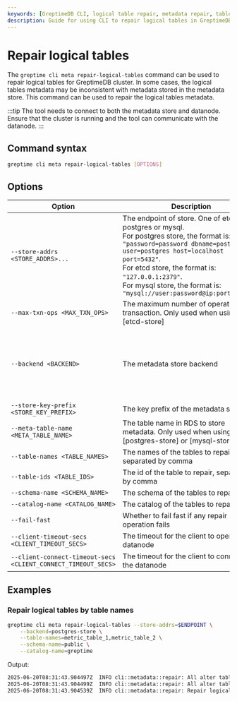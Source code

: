 ```yaml
---
keywords: [GreptimeDB CLI, logical table repair, metadata repair, table metadata, storage backend]
description: Guide for using CLI to repair logical tables in GreptimeDB cluster, including metadata consistency repair.
---
```


# Repair logical tables

The `greptime cli meta repair-logical-tables` command can be used to repair logical tables for GreptimeDB cluster. In some cases, the logical tables metadata may be inconsistent with metadata stored in the metadata store. This command can be used to repair the logical tables metadata.

:::tip
The tool needs to connect to both the metadata store and datanode. Ensure that the cluster is running and the tool can communicate with the datanode.
:::

## Command syntax

```bash
greptime cli meta repair-logical-tables [OPTIONS]
```

## Options

| Option                                                        | Description                                                                                                                                                                                                                                                                                                         | Default         | Values                                                |
| ------------------------------------------------------------- | ------------------------------------------------------------------------------------------------------------------------------------------------------------------------------------------------------------------------------------------------------------------------------------------------------------------- | --------------- | ----------------------------------------------------- |
| `--store-addrs <STORE_ADDRS>...`                              | The endpoint of store. One of etcd, postgres or mysql. <br/>For postgres store, the format is: `"password=password dbname=postgres user=postgres host=localhost port=5432"`.  <br/>For etcd store, the format is: `"127.0.0.1:2379"`. <br/>For mysql store, the format is: `"mysql://user:password@ip:port/dbname"` | -               | -                                                     |
| `--max-txn-ops <MAX_TXN_OPS>`                                 | The maximum number of operations in a transaction. Only used when using [etcd-store]                                                                                                                                                                                                                                | 128             | -                                                     |
| `--backend <BACKEND>`                                         | The metadata store backend                                                                                                                                                                                                                                                                                          | etcd-store      | etcd-store, memory-store, postgres-store, mysql-store |
| `--store-key-prefix <STORE_KEY_PREFIX>`                       | The key prefix of the metadata store                                                                                                                                                                                                                                                                                | -               | -                                                     |
| `--meta-table-name <META_TABLE_NAME>`                         | The table name in RDS to store metadata. Only used when using [postgres-store] or [mysql-store]                                                                                                                                                                                                                     | greptime_metakv | -                                                     |
| `--table-names <TABLE_NAMES>`                                 | The names of the tables to repair, separated by comma                                                                                                                                                                                                                                                               | -               |
| `--table-ids <TABLE_IDS>`                                     | The id of the table to repair, separated by comma                                                                                                                                                                                                                                                                   | -               |
| `--schema-name <SCHEMA_NAME>`                                 | The schema of the tables to repair                                                                                                                                                                                                                                                                                  | public          |
| `--catalog-name <CATALOG_NAME>`                               | The catalog of the tables to repair                                                                                                                                                                                                                                                                                 | greptime        |
| `--fail-fast`                                                 | Whether to fail fast if any repair operation fails                                                                                                                                                                                                                                                                  | -               |
| `--client-timeout-secs <CLIENT_TIMEOUT_SECS>`                 | The timeout for the client to operate the datanode                                                                                                                                                                                                                                                                  | 30              |
| `--client-connect-timeout-secs <CLIENT_CONNECT_TIMEOUT_SECS>` | The timeout for the client to connect to the datanode                                                                                                                                                                                                                                                               | 3               |


## Examples

### Repair logical tables by table names

```bash
greptime cli meta repair-logical-tables --store-addrs=$ENDPOINT \
    --backend=postgres-store \
    --table-names=metric_table_1,metric_table_2 \
    --schema-name=public \
    --catalog-name=greptime
```

Output:
```bash
2025-06-20T08:31:43.904497Z  INFO cli::metadata::repair: All alter table requests sent successfully for table: greptime.public.metric_table_1
2025-06-20T08:31:43.904499Z  INFO cli::metadata::repair: All alter table requests sent successfully for table: greptime.public.metric_table_2
2025-06-20T08:31:43.904539Z  INFO cli::metadata::repair: Repair logical tables result: 2 tables repaired, 0 tables skipped
```